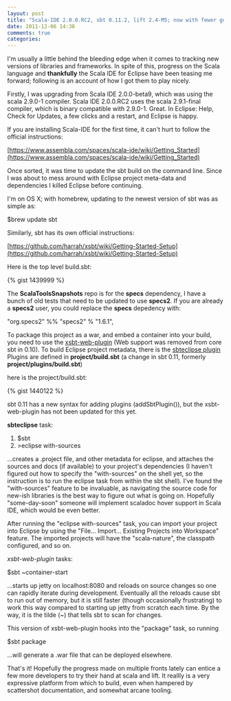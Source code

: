 ```yaml
---
layout: post
title: "Scala-IDE 2.0.0.RC2, sbt 0.11.2, lift 2.4-M5; now with fewer gumption traps"
date: 2011-12-06 14:38
comments: true
categories: 
---
```

I'm usually a little behind the bleeding edge when it comes to tracking new versions of libraries and frameworks. In spite of this, progress on the Scala language and **thankfully** the Scala IDE for Eclipse have been teasing me forward; following is an account of how I got them to play nicely.

Firstly, I was upgrading from Scala IDE 2.0.0-beta9, which was using the scala 2.9.0-1 compiler. Scala IDE 2.0.0.RC2 uses the scala 2.9.1-final compiler, which is binary compatible with 2.9.0-1. Great. In Eclipse: Help, Check for Updates, a few clicks and a restart, and Eclipse is happy.

If you are installing Scala-IDE for the first time, it can't hurt to follow the official instructions:

[https://www.assembla.com/spaces/scala-ide/wiki/Getting_Started](https://www.assembla.com/spaces/scala-ide/wiki/Getting_Started)

Once sorted, it was time to update the sbt build on the command line. Since I was about to mess around with Eclipse project meta-data and dependencies I killed Eclipse before continuing.

I'm on OS X; with homebrew, updating to the newest version of sbt was as simple as:

$brew update sbt

Similarly, sbt has its own official instructions:

[https://github.com/harrah/xsbt/wiki/Getting-Started-Setup](https://github.com/harrah/xsbt/wiki/Getting-Started-Setup)

Here is the top level build.sbt:

{% gist 1439999 %}

The **ScalaToolsSnapshots** repo is for the **specs** dependency, I have a bunch of old tests that need to be updated to use **specs2**. If you are already a **specs2** user, you could replace the **specs** depedency with:

"org.specs2" %% "specs2" % "1.6.1",

To package this project as a war, and embed a container into your build, you need to use the [xsbt-web-plugin]("https://github.com/siasia/xsbt-web-plugin") (Web support was removed from core sbt in 0.10). To build Eclipse project metadata, there is the [sbteclipse plugin]("https://github.com/typesafehub/sbteclipse") Plugins are defined in **project/build.sbt** (a change in sbt 0.11, formerly **project/plugins/build.sbt**)

here is the project/build.sbt:

{% gist 1440122 %}

sbt 0.11 has a new syntax for adding plugins (addSbtPlugin()), but the xsbt-web-plugin has not been updated for this yet.

**sbteclipse** task:
	
1. $sbt
2. &gt;eclipse with-sources


...creates a .project file, and other metadata for eclipse, and attaches the sources and docs (if available) to your project's dependencies (I haven't figured out how to specify the "with-sources" on the shell yet, so the instruction is to run the eclipse task from within the sbt shell). I've found the "with-sources" feature to be invaluable, as navigating the source code for new-ish libraries is the best way to figure out what is going on. Hopefully "some-day-soon" someone will implement scaladoc hover support in Scala IDE, which would be even better.

After running the "eclipse with-sources" task, you can import your project into Eclipse by using the "File... Import... Existing Projects into Workspace" feature. The imported projects will have the "scala-nature", the classpath configured, and so on.

*xsbt-web-plugin* tasks:

$sbt ~container-start

...starts up jetty on localhost:8080 and reloads on source changes so one can rapidly iterate during development. Eventually all the reloads cause sbt to run out of memory, but it is still faster (though occasionally frustrating) to work this way compared to starting up jetty from scratch each time. By the way, it is the tilde (~) that tells sbt to scan for changes.

This version of xsbt-web-plugin hooks into the "package" task, so running

$sbt package

...will generate a .war file that can be deployed elsewhere.

That's it! Hopefully the progress made on multiple fronts lately can entice a few more developers to try their hand at scala and lift. It reallly is a very expressive platform from which to build, even when hampered by scattershot documentation, and somewhat arcane tooling.
